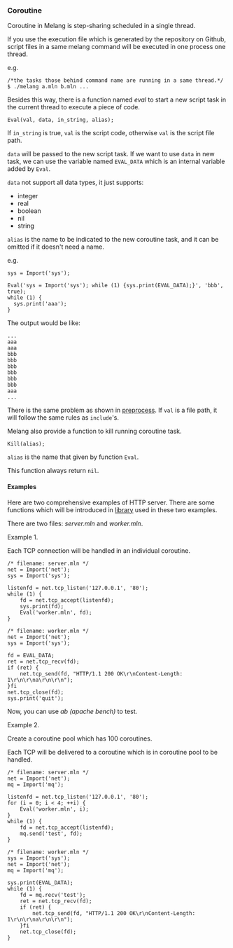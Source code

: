### Coroutine

Coroutine in Melang is step-sharing scheduled in a single thread.

If you use the execution file which is generated by the repository on Github, script files in a same melang command will be executed in one process one thread.

e.g.

```
/*the tasks those behind command name are running in a same thread.*/
$ ./melang a.mln b.mln ...
```



Besides this way, there is a function named *eval* to start a new script task in the current thread to execute a piece of code.

```
Eval(val, data, in_string, alias);
```

If `in_string` is true, `val` is the script code, otherwise `val` is the script file path.

`data` will be passed to the new script task. If we want to use `data` in new task, we can use the variable named `EVAL_DATA` which is an internal variable added by `Eval`.

`data` not support all data types, it just supports:

- integer
- real
- boolean
- nil
- string

`alias` is the name to be indicated to the new coroutine task, and it can be omitted if it doesn't need a name.

e.g.

```
sys = Import('sys');

Eval('sys = Import('sys'); while (1) {sys.print(EVAL_DATA);}', 'bbb', true);
while (1) {
  sys.print('aaa');
}
```

The output would be like:

```
...
aaa
aaa
bbb
bbb
bbb
bbb
bbb
bbb
aaa
...
```

There is the same problem as shown in [preprocess](https://water-melon.github.io/Melang/preprocess.html). If `val` is a file path, it will follow the same rules as `include`'s.



Melang also provide a function to kill running coroutine task.

```
Kill(alias);
```

`alias` is the name that given by function `Eval`.

This function always return `nil`.




#### Examples

Here are two comprehensive examples of HTTP server. There are some functions which will be introduced in [library](	https://water-melon.github.io/Melang/library.html) used in these two examples.



There are two files: *server.mln* and *worker.mln*.

Example 1.

Each TCP connection will be handled in an individual coroutine.

```
/* filename: server.mln */
net = Import('net');
sys = Import('sys');

listenfd = net.tcp_listen('127.0.0.1', '80');
while (1) {
    fd = net.tcp_accept(listenfd);
    sys.print(fd);
    Eval('worker.mln', fd);
}
```

```
/* filename: worker.mln */
net = Import('net');
sys = Import('sys');

fd = EVAL_DATA;
ret = net.tcp_recv(fd);
if (ret) {
    net.tcp_send(fd, "HTTP/1.1 200 OK\r\nContent-Length: 1\r\n\r\na\r\n\r\n");
}fi
net.tcp_close(fd);
sys.print('quit');
```

Now, you can use *ab (apache bench)* to test.



Example 2.

Create a coroutine pool which has 100 coroutines.

Each TCP will be delivered to a coroutine which is in coroutine pool to be handled.

```
/* filename: server.mln */
net = Import('net');
mq = Import('mq');

listenfd = net.tcp_listen('127.0.0.1', '80');
for (i = 0; i < 4; ++i) {
    Eval('worker.mln', i);
}
while (1) {
    fd = net.tcp_accept(listenfd);
    mq.send('test', fd);
}
```

```
/* filename: worker.mln */
sys = Import('sys');
net = Import('net');
mq = Import('mq');

sys.print(EVAL_DATA);
while (1) {
    fd = mq.recv('test');
    ret = net.tcp_recv(fd);
    if (ret) {
        net.tcp_send(fd, "HTTP/1.1 200 OK\r\nContent-Length: 1\r\n\r\na\r\n\r\n");
    }fi
    net.tcp_close(fd);
}
```
